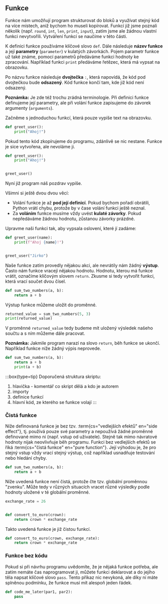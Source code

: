 ## Funkce

Funkce nám umožňují program strukturovat do bloků a využívat stejný kód na více místech, aniž bychom ho museli kopírovat. Funkcí již jsme poznali několik (např. `round`, `int`, `len`, `print`, `input`), zatím jsme ale žádnou vlastní funkci nevytvořili. Vytváření funkcí se naučíme v této části.

K definici funkce používáme klíčové slovo `def`. Dále následuje **název funkce** a její **parametry** (`parameter`) v kulatých závorkách. Pojem parametr funkce už také známe, pomocí parametrů předáváme funkci hodnoty ke zpracování. Například funkci `print` předáváme řetězec, která má vypsat na obrazovku.

Po názvu funkce následuje **dvojtečka** `:`, která napovídá, že kód pod dvojtečkou bude **odsazený**. Kód funkce končí tam, kde již kód není odsazený.

**Poznámka:** Je zde též trochu zrádná terminologie. Při definici funkce definujeme její parametry, ale při volání funkce zapisujeme do závorek argumenty (`arguments`).

Začněme s jednoduchou funkcí, která pouze vypíše text na obrazovku.

```py
def greet_user():
    print("Ahoj!")
```

Pokud tento kód zkopírujeme do programu, zdánlivě se nic nestane. Funkce je sice vytvořena, ale nevoláme ji.

```py
def greet_user():
    print("Ahoj!")


greet_user()
```

Nyní již program náš pozdrav vypíše.

Všimni si ještě dvou dvou věcí:

- Volání funkce je až **pod její definicí**. Pokud bychom pořadí obrátili, Python vrátí chybu, protože by v čase volání funkci ještě neznal.
- Za **voláním** funkce musíme vždy uvést **kulaté závorky**. Pokud nepředáváme žádnou hodnotu, zůstanou závorky prázdné.

Upravme naši funkci tak, aby vypsala oslovení, které jí zadáme:

```py
def greet_user(name):
    print(f"Ahoj {name}!")


greet_user("Jirko")
```

Naše funkce zatím provedly nějakou akci, ale nevrátily nám žádný **výstup**. Často nám funkce vracejí nějakou hodnotu. Hodnotu, kterou má funkce vrátit, označíme klíčovým slovem `return`. Zkusme si tedy vytvořit funkci, která vrací součet dvou čísel.

```py
def sum_two_numbers(a, b):
    return a + b
```

Výstup funkce můžeme uložit do proměnné.

```py
returned_value = sum_two_numbers(5, 3)
print(returned_value)
```

V proměnné `returned_value` tedy budeme mít uložený výsledek našeho součtu a s ním můžeme dále pracovat.

**Poznámka:** Jakmile program narazí na slovo `return`, běh funkce se ukončí. Například funkce níže žádný výpis neprovede.

```py
def sum_two_numbers(a, b):
    return a + b
    print(a + b)
```

:::box{type=tip}
Doporučená struktura skriptu:

1. hlavička - komentář co skript dělá a kdo je autorem
2. importy
3. definice funkcí
4. hlavní kód, ze kterého se funkce volají
:::

### Čistá funkce

Níže definovaná funkce je bez tzv. :term{cs="vedlejších efektů" en="side effect"}, tj. používá pouze své parametry a nepoužívá žádné proměnné definované mimo ni (např. vstup od uživatele). Stejně tak mimo návratové hodnoty nijak neovlivňuje běh programu. Funkci bez vedlejších efektů se říká :term{cs="čistá funkce" en="pure function"}. Její výhodou je, že pro stejný vstup vždy vrací stejný výstup, což například usnadňuje testování nebo hledání chyby.

```py
def sum_two_numbers(a, b):
    return a + b
```

Níže uvedená funkce není čistá, protože čte tzv. globální proměnnou "zvenku". Může tedy v různých situacích vracet různé výsledky podle hodnoty uložené v té globální proměnné.

```py
exchange_rate = 26


def convert_to_euro(crown):
    return crown * exchange_rate
```

Takto uvedená funkce je již čistou funkcí.

```py
def convert_to_euro(crown, exchange_rate):
    return crown * exchange_rate
```

### Funkce bez kódu

Pokud si při návrhu programu uvědomíte, že je nějaká funkce potřeba, ale zatím nemáte čas naprogramovat ji, můžete funkci deklarovat a do jejího těla napsat klíčové slovo `pass`. Tento příkaz nic nevykoná, ale díky ní máte splněnou podmínku, že funkce musí mít alespoň jeden řádek.

```py
def code_me_later(par1, par2):
    pass
```
